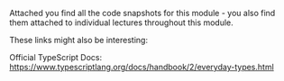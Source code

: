 Attached you find all the code snapshots for this module - you also find them attached to individual lectures throughout this module.

These links might also be interesting:

Official TypeScript Docs: https://www.typescriptlang.org/docs/handbook/2/everyday-types.html
